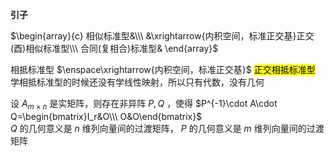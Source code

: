 **引子**  
  
$\begin{array}{c}  
相似标准型&\\\  
&\xrightarrow{内积空间，标准正交基}正交(酉)相似标准型\\\  
合同(复相合)标准型&  
\end{array}$  
  
相抵标准型 $\enspace\xrightarrow{内积空间，标准正交基}$ <mark>正交相抵标准型</mark>  
学相抵标准型的时候还没有学线性映射，所以只有代数，没有几何  
  
设 $A_{m\times n}$ 是实矩阵，则存在非异阵 $P,Q$ ，使得 $P^{-1}\cdot A\cdot Q=\begin{bmatrix}I_r&O\\\ O&O\end{bmatrix}$  
$Q$ 的几何意义是 $n$ 维列向量间的过渡矩阵， $P$ 的几何意义是 $m$ 维列向量间的过渡矩阵  
